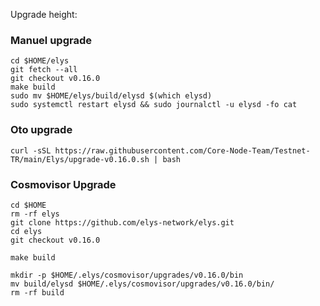 Upgrade height: 

### Manuel upgrade
```
cd $HOME/elys
git fetch --all
git checkout v0.16.0
make build
sudo mv $HOME/elys/build/elysd $(which elysd)
sudo systemctl restart elysd && sudo journalctl -u elysd -fo cat
```
### Oto upgrade

```
curl -sSL https://raw.githubusercontent.com/Core-Node-Team/Testnet-TR/main/Elys/upgrade-v0.16.0.sh | bash
```

### Cosmovisor Upgrade
```
cd $HOME
rm -rf elys
git clone https://github.com/elys-network/elys.git
cd elys
git checkout v0.16.0
```
```
make build
```
```
mkdir -p $HOME/.elys/cosmovisor/upgrades/v0.16.0/bin
mv build/elysd $HOME/.elys/cosmovisor/upgrades/v0.16.0/bin/
rm -rf build
```
